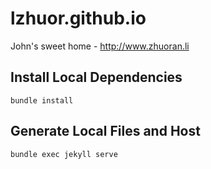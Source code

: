 # lzhuor.github.io
John's sweet home - http://www.zhuoran.li

## Install Local Dependencies
```
bundle install
```

## Generate Local Files and Host
```
bundle exec jekyll serve
```
